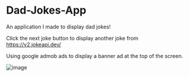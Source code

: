 # Dad-Jokes-App
An application I made to display dad jokes!

Click the next joke button to display another joke from https://v2.jokeapi.dev/

Using google admob ads to display a banner ad at the top of the screen.

![image](https://user-images.githubusercontent.com/13931384/232969291-2ef183db-f687-4555-a8fd-9fdc1fcb3161.png)

